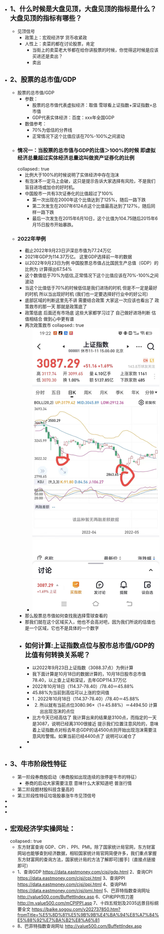 - ## 1、什么时候是大盘见顶，大盘见顶的指标是什么？大盘见顶的指标有哪些？
	- 见顶信号
		- 政策上：宏观经济学  货币收紧政
		- 人性上：卖菜的都在讨论股票，肯定
			- 当街上的卖菜老大爷都在给你讲股票的时候，你觉得这时候是应该买进还是卖出？
			- 卖出
- ## 2、股票的总市值/GDP
	- 股票的总市值/GDP
		- 参数：
			- 股票的总市值代表虚拟经济：取值 雪球看上证指数+深证指数=总市值
			- GDP代表实体经济：百度：xxx年全国GDP
		- 数值参考：
			- 70%为低估的分界线
			- 正常情况下这个比值应该在70%-100%之间波动
	- ### 情况一：当股票的总市值与GDP的比值＞100%的时候 即虚拟经济总量超过实体经济总量这叫做资产证券化的比例
	  collapsed:: true
		- 比例大于100%的时候说明了实体经济中存在泡沫
		- 有泡沫不一定马上会破，这只是提示告诉大家选择有风险，不是我们盲目进场或加仓的好时机。
		- 中国股市一共有3次证券化的比值超过了100%
			- 第一次出现在2000年这个比值达到了125%，随后一路下跌
			- 第二次发生在2007年6124点这个比值最高达到了127%，随后同样一路下跌
			- 最后一次发生在2015年6月10日，这个比值为104.75随后2015年6月15日股市开始暴跌。
	- ### 2022年举例
		- 截止2022年9月23日沪深总市值为77.24万亿
		- 2021年GDP为114.37万亿。   这里GDP选择前一年的数据
		- 以2022年9月23日为例 中国股票总市值占比国民生产总值（GDP）的比例为  计算得出67.54%
		- 这个数值低于70%为低估,正常情况下这个比值应该在70%-100%之间波动
		- 当这个比值低于70%的时候低估是我们进场的时机  但是不一定是最好的时机 所以当出现好时机 (我们也一定要选择好行业中的好公司）
		- 底部区域的判断这里先不讲    需要结合政策   大家这一次应该也看出了   政策救市的那一天  那就是政策底了
		- 政策低底 后面还有市场底  这些大家都学习过了  自己做好进场判断   估值相结合  做到心中更有谱
		- 两次政策救市
		  collapsed:: true
			- ![image.png](../assets/image_1668258307348_0.png)
		- 那么股票总市值如何查找我选择雪球查看的
		- 那我们就在这个区域买入，他也不会高对吧，因为我们所说的估值也是一个区域，它也不是具体的一个数字
		- ## 如何计算:上证指数点位与股市总市值/GDP的比值有何转换关系呢？
			- 以2022年9月23日上证指数（3088.37点）为例计算
			- 我下面计算是10月18日的数据计算的，10月18日股市总市值78.40，以上查上证和深证，去年GDP114.37万亿
			- 2022年10月18日（114.37-78.40）/78.40＝45.88%
			- 45.88%为当前到高估可以上涨的空间值
			- 1 .   2022年10月18日（114.37-78.40）/78.40＝45.88%
			- 2.    所以就有当前点位3080.96×（1＋45.88%）＝4494.50  计算出出现泡沫的点位
			- 比方今天已经高估了   我计算出来的结果是3100点，而指定的一天是3087，说明已经离3100很接近  提示我们位置注意风险的，意味着上证指数点对标去年总GDP的话4500点则开始出现泡沫需要注意风险警惕。如果当前已经4400点了  说明可以减仓了
			-
		-
- ## 3、牛市阶段性特征
	- 第一阶段券商股启动（券商股如出现连续的涨停是牛市的特征）
		- 券商的启动大家需要注意  意味什么大家知道吧   普涨行情
	- 第二阶段题材股科技含量高的
	- 第三阶段性特征垃圾股暴涨牛市见顶信号
-
-
-
- ## 宏观经济学实操网址：
  collapsed:: true
	- 东方财富查询 GDP、CPI 、PPI、PMI。除了国家统计局官网，东方财富网站也能够查到经济数据，相较国家统计局官网简便许多，我们重点掌握东方财富网的查询方法，国家统计局的方法了解即可[握手]（直接点链接即可）
	- 1、查询GDP
	  https://data.eastmoney.com/cjsj/gdp.html
	  2、查询CPI
	  https://data.eastmoney.com/cjsj/cpi.html
	  3、查询PPI
	  https://data.eastmoney.com/cjsj/ppi.html
	  4、查询PMI
	  https://data.eastmoney.com/cjsj/pmi.html
	  5、巴菲特指数查询网址
	  http://value500.com/BuffettIndex.asp
	  6、CPI和PPI剪刀差
	  http://m.value500.com/mCPIPPI.asp
	  7、十四五规划及2035远景目标纲要全文
	  https://baike.sogou.com/v202737850.htm?fromTitle=%E5%8D%81%E5%9B%9B%E4%BA%94%E8%A7%84%E5%88%92%E7%BA%B2%E8%A6%81
	- 8、巴菲特指数查询网址
	  http://value500.com/BuffettIndex.asp